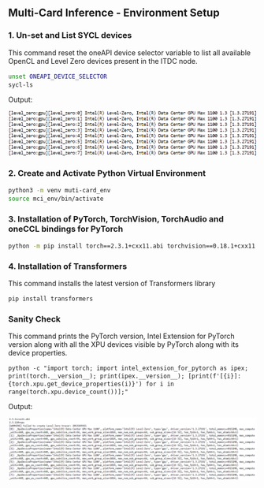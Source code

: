 ## Multi-Card Inference - Environment Setup

### 1. Un-set and List SYCL devices

This command reset the oneAPI device selector variable to list all available OpenCL and Level Zero devices present in the ITDC node.

```bash
unset ONEAPI_DEVICE_SELECTOR
sycl-ls
```

Output:

![sycl-ls output](..\assets\sycl-ls.png)

### 2. Create and Activate Python Virtual Environment
```bash
python3 -m venv muti-card_env
source mci_env/bin/activate
```

### 3. Installation of PyTorch, TorchVision, TorchAudio and oneCCL bindings for PyTorch

```bash
python -m pip install torch==2.3.1+cxx11.abi torchvision==0.18.1+cxx11.abi torchaudio==2.3.1+cxx11.abi intel-extension-for-pytorch==2.3.110+xpu oneccl_bind_pt==2.3.100+xpu --extra-index-url https://pytorch-extension.intel.com/release-whl/stable/xpu/us/
```

### 4. Installation of Transformers
This command installs the latest version of Transformers library

```bash
pip install transformers
```

### Sanity Check
This command prints the PyTorch version, Intel Extension for PyTorch version along with all the XPU devices visible by PyTorch along with its device properties.
```
python -c "import torch; import intel_extension_for_pytorch as ipex; print(torch.__version__); print(ipex.__version__); [print(f'[{i}]: {torch.xpu.get_device_properties(i)}') for i in range(torch.xpu.device_count())];"
```
Output:

![sanity check](..\assets\sanity_check.png)

